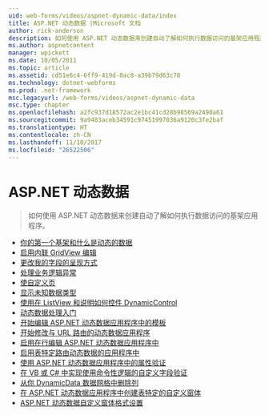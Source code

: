 ```yaml
---
uid: web-forms/videos/aspnet-dynamic-data/index
title: ASP.NET 动态数据 |Microsoft 文档
author: rick-anderson
description: 如何使用 ASP.NET 动态数据来创建自动了解如何执行数据访问的基架应用程序。
ms.author: aspnetcontent
manager: wpickett
ms.date: 10/05/2011
ms.topic: article
ms.assetid: cd51e6c4-6ff9-419d-8ac8-a39b79d63c78
ms.technology: dotnet-webforms
ms.prod: .net-framework
msc.legacyurl: /web-forms/videos/aspnet-dynamic-data
msc.type: chapter
ms.openlocfilehash: a2fc937d18572ac2e1bc41cd28b98569a2490a61
ms.sourcegitcommit: 9a9483aceb34591c97451997036a9120c3fe2baf
ms.translationtype: HT
ms.contentlocale: zh-CN
ms.lasthandoff: 11/10/2017
ms.locfileid: "26522506"
---
```

<a name="aspnet-dynamic-data"></a>ASP.NET 动态数据
====================
> 如何使用 ASP.NET 动态数据来创建自动了解如何执行数据访问的基架应用程序。


- [你的第一个基架和什么是动态的数据](your-first-scaffold-and-what-is-dynamic-data.md)
- [启用内联 GridView 编辑](how-do-i-enable-inline-gridview-editing.md)
- [更改我的字段的呈现方式](how-do-i-change-how-my-fields-render.md)
- [处理业务逻辑异常](how-do-i-handle-business-logic-exceptions.md)
- [使自定义页](how-do-i-make-custom-pages.md)
- [显示未知数据类型](how-do-i-display-unknown-datatypes.md)
- [使用在 ListView 和说明如何控件 DynamicControl](how-do-i-use-a-dynamiccontrol-in-listview-and-detailsview-controls.md)
- [动态数据处理入门](getting-started-with-dynamic-data.md)
- [开始编辑 ASP.NET 动态数据应用程序中的模板](begin-editing-the-templates-in-aspnet-dynamic-data-applications.md)
- [开始修改与 URL 路由的动态数据应用程序](begin-modifying-dynamic-data-applications-with-url-routing.md)
- [启用在行编辑 ASP.NET 动态数据应用程序中](enable-in-line-editing-in-aspnet-dynamic-data-applications.md)
- [启用表特定路由动态数据的应用程序中](how-to-enable-table-specific-routing-in-dynamic-data-applications.md)
- [使用 ASP.NET 动态数据应用程序中的属性验证](how-to-use-attribute-validation-in-aspnet-dynamic-data-applications.md)
- [在 VB 或 C# 中实现使用命令性逻辑的自定义字段验证](how-to-implement-custom-field-validation-with-imperative-logic-in-vb-or-c.md)
- [从你 DynamicData 数据网格中删除列](how-to-remove-columns-from-your-dynamicdata-data-grids.md)
- [在 ASP.NET 动态数据应用程序中创建表特定的自定义窗体](how-to-create-table-specific-custom-forms-in-an-aspnet-dynamic-data-application.md)
- [ASP.NET 动态数据自定义窗体格式设置](aspnet-dynamic-data-custom-form-formatting.md)
